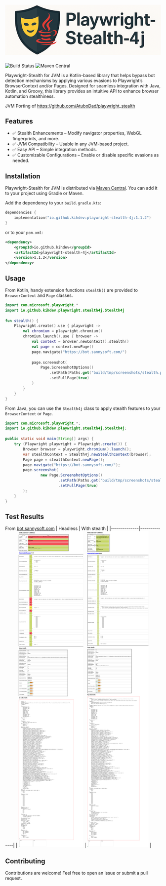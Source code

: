 <h1 align="center">
    <img src="assets/logo.png" alt="Playwright-Stealth for JVM" width="620"/>
</h1>

![Build Status](https://github.com/kihdev/playwright-stealth-4j/actions/workflows/gradle-publish.yml/badge.svg)
![Maven Central](https://img.shields.io/maven-central/v/io.github.kihdev/playwright-stealth-4j)

Playwright-Stealth for JVM is a Kotlin-based library that helps bypass bot detection mechanisms by applying various evasions to Playwright’s BrowserContext and/or Pages. Designed for seamless integration with Java, Kotlin, and Groovy, this library provides an intuitive API to enhance browser automation stealthiness.

JVM Porting of https://github.com/AtuboDad/playwright_stealth

## Features

- ✅ Stealth Enhancements – Modify navigator properties, WebGL fingerprints, and more.
- ✅ JVM Compatibility – Usable in any JVM-based project.
- ✅ Easy API – Simple integration methods.
- ✅ Customizable Configurations – Enable or disable specific evasions as needed.

## Installation

Playwright-Stealth for JVM is distributed via [Maven Central](https://central.sonatype.com/artifact/io.github.kihdev/playwright-stealth-4j). You can add it to your project using Gradle or Maven.

Add the dependency to your `build.gradle.kts`:

```kotlin
dependencies {
    implementation("io.github.kihdev:playwright-stealth-4j:1.1.2")
}
```

or to your `pom.xml`:

```xml
<dependency>
    <groupId>io.github.kihdev</groupId>
    <artifactId>playwright-stealth-4j</artifactId>
    <version>1.1.2</version>
</dependency>
```

## Usage

From Kotlin, handy extension functions `stealth()` are provided to `BrowserContext` and `Page` classes.

```kotlin
import com.microsoft.playwright.*
import io.github.kihdev.playwright.stealth4j.Stealth4j

fun stealth() {
    Playwright.create().use { playwright ->
        val chromium = playwright.chromium()
        chromium.launch().use { browser ->
            val context = browser.newContext().stealth()
            val page = context.newPage()
            page.navigate("https://bot.sannysoft.com/")

            page.screenshot(
                Page.ScreenshotOptions()
                    .setPath(Paths.get("build/tmp/screenshots/stealth.png"))
                    .setFullPage(true)
            )
        }
    }
}
```

From Java, you can use the `Stealth4j` class to apply stealth features to your `BrowserContext` or `Page`.

```java
import com.microsoft.playwright.*;
import io.github.kihdev.playwright.stealth4j.Stealth4j;

public static void main(String[] args) {
    try (Playwright playwright = Playwright.create()) {
        Browser browser = playwright.chromium().launch();
        var stealthContext = Stealth4j.newStealthContext(browser);
        Page page = stealthContext.newPage();
        page.navigate("https://bot.sannysoft.com/");
        page.screenshot(
                new Page.ScreenshotOptions()
                        .setPath(Paths.get("build/tmp/screenshots/stealth.png"))
                        .setFullPage(true)
        );
    }
}
```

## Test Results
From [bot.sannysoft.com](https://bot.sannysoft.com/)
|   Headless   | With stealth |
|--------------|--------------|
| ![Headless](./assets/plain.png) | ![With stealth](./assets/stealth.png) |

## Contributing

Contributions are welcome! Feel free to open an issue or submit a pull request.
